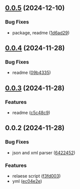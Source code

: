 ## [0.0.5](https://github.com/andrehrferreira/cmmv-normalizer/compare/v0.0.4...v0.0.5) (2024-12-10)


### Bug Fixes

* package, readme ([1d6ad29](https://github.com/andrehrferreira/cmmv-normalizer/commit/1d6ad295665323f01f7b5b8a6c119e20db018047))



## [0.0.4](https://github.com/andrehrferreira/cmmv-normalizer/compare/v0.0.3...v0.0.4) (2024-11-28)


### Bug Fixes

* readme ([09b4335](https://github.com/andrehrferreira/cmmv-normalizer/commit/09b4335823e10df19bf3cd065fbb30d986d24d3d))



## [0.0.3](https://github.com/andrehrferreira/cmmv-normalizer/compare/v0.0.2...v0.0.3) (2024-11-28)


### Features

* readme ([c5c48c9](https://github.com/andrehrferreira/cmmv-normalizer/commit/c5c48c9a686d1422b15114fcd15d9163c9a4fff2))



## 0.0.2 (2024-11-28)


### Bug Fixes

* json and xml parser ([6422452](https://github.com/andrehrferreira/cmmv-normalizer/commit/6422452125343449a1f88c8a4504d5fa9de6c3d3))


### Features

* relaese script ([f3fd003](https://github.com/andrehrferreira/cmmv-normalizer/commit/f3fd00358a42625babaa41b3733b3d8904a08900))
* yml ([ec04e2e](https://github.com/andrehrferreira/cmmv-normalizer/commit/ec04e2ed8e3d7a9345eb9d63c51975d2fd9841a5))



